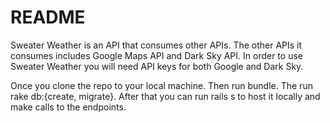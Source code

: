 # README

Sweater Weather is an API that consumes other APIs. The other APIs it consumes includes Google Maps API and Dark Sky API. In order to use Sweater Weather you will need API keys for both Google and Dark Sky.

Once you clone the repo to your local machine. Then run bundle. The run rake db:{create, migrate}. After that you can run rails s to host it locally and make calls to the endpoints.
